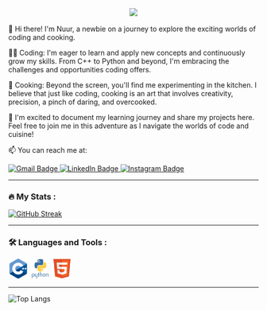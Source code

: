 <div id="header" align="center">
  <img src="https://media.giphy.com/media/5dyi5lnOgxeQU/giphy.gif" width="500"/>
</div>


👋 Hi there! I'm Nuur, a newbie on a journey to explore the exciting worlds of coding and cooking.

👨‍💻 Coding: I'm eager to learn and apply new concepts and continuously grow my skills. From C++ to Python and beyond, I'm embracing the challenges and opportunities coding offers.

🍳 Cooking: Beyond the screen, you'll find me experimenting in the kitchen. I believe that just like coding, cooking is an art that involves creativity, precision, a pinch of daring, and overcooked.

🌱 I'm excited to document my learning journey and share my projects here. Feel free to join me in this adventure as I navigate the worlds of code and cuisine!

📫 You can reach me at: <div id="badges" display="inline">
  <a href="https://mail.google.com/mail/u/0/#inbox/">
    <img src="https://img.shields.io/badge/Gmail-red?style=for-the-badge&logo=gmail&logoColor=white" alt="Gmail Badge"/>
  <a href="https://www.linkedin.com/in/nuur-nisaa-binti-abdul-ghani-/">
    <img src="https://img.shields.io/badge/LinkedIn-blue?style=for-the-badge&logo=linkedin&logoColor=white" alt="LinkedIn Badge"/>
  </a>
  <a href="https://www.instagram.com/nuurnisaa_/">
    <img src="https://img.shields.io/badge/Instagram-purple?style=for-the-badge&logo=instagram&logoColor=white" alt="Instagram Badge"/>
</a>
</div>

---
### :fire: My Stats :
[![GitHub Streak](http://github-readme-streak-stats.herokuapp.com?user=nuurnisaa&theme=radical)](https://git.io/streak-stats)

---
### :hammer_and_wrench: Languages and Tools :
<div>
<img src="https://github.com/devicons/devicon/blob/master/icons/cplusplus/cplusplus-original.svg" title="C++" alt="C++" width="40" height="40" />
<img src="https://github.com/devicons/devicon/blob/master/icons/python/python-original-wordmark.svg" title="Python" alt="Python" width="40" height="40" />
<img src="https://github.com/devicons/devicon/blob/master/icons/html5/html5-original.svg" title="HTML5" alt="HTML" width="40" height="40"/>&nbsp;

</div>

---
![Top Langs](https://github-readme-stats.vercel.app/api/top-langs/?username=nuurnisaa&layout=compact&theme=vision-friendly-dark)




